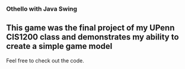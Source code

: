 ### Othello with Java Swing

## This game was the final project of my UPenn CIS1200 class and demonstrates my ability to create a simple game model

Feel free to check out the code.
